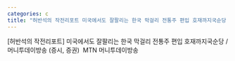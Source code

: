 ```yaml
---
categories: c
title: "허반석의 작전리포트 미국에서도 잘팔리는 한국 막걸리 전통주 편입 호재까지국순당  머니투데이방송 증시 증권  MTN 머니투데이방송"
---
```

[허반석의 작전리포트] 미국에서도 잘팔리는 한국 막걸리 전통주 편입 호재까지국순당 / 머니투데이방송 (증시, 증권)&nbsp;&nbsp;MTN 머니투데이방송